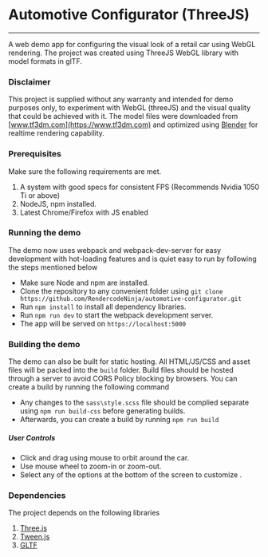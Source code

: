 # Automotive Configurator (ThreeJS)
---
A web demo app for configuring the visual look of a retail car using WebGL rendering. The project was created using ThreeJS WebGL library with model formats in glTF.

### Disclaimer
This project is supplied without any warranty and intended for demo purposes only, to experiment with WebGL (threeJS) and the visual quality that could be achieved with it. The model files were downloaded from [www.tf3dm.com](https://www.tf3dm.com) and optimized using [Blender](https://www.blender.org) for realtime rendering capability.

### Prerequisites
Make sure the following requirements are met.
1. A system with good specs for consistent FPS (Recommends Nvidia 1050 Ti or above)
2. NodeJS, npm installed.
3. Latest Chrome/Firefox with JS enabled

### Running the demo
The demo now uses webpack and webpack-dev-server for easy development with hot-loading features and is quiet easy to run by following the steps mentioned below

* Make sure Node and npm are installed.
* Clone the repository to any convenient folder using `git clone https://github.com/RendercodeNinja/automotive-configurator.git`
* Run `npm install` to install all dependency libraries.
* Run `npm run dev` to start the webpack development server.
* The app will be served on `https://localhost:5000`



### Building the demo
The demo can also be built for static hosting. All HTML/JS/CSS and asset files will be packed into the `build` folder. Build files should be hosted through a server to avoid CORS Policy blocking by browsers. You can create a build by running the following command

* Any changes to the `sass\style.scss` file should be complied separate using `npm run build-css` before generating builds.
* Afterwards, you can create a build by running `npm run build`

##### User Controls
* Click and drag using mouse to orbit around the car.
* Use mouse wheel to zoom-in or zoom-out.
* Select any of the options at the bottom of the screen to customize .

### Dependencies
The project depends on the following libraries
1. [Three.js](https://github.com/mrdoob/three.js/)
2. [Tween.js](https://github.com/sole/tween.js/)
3. [GLTF](https://github.com/KhronosGroup/glTF)
